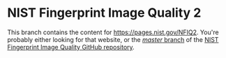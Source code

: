 NIST Fingerprint Image Quality 2
================================

This branch contains the content for https://pages.nist.gov/NFIQ2. You're
probably either looking for that website, or the
[_master_ branch](https://github.com/usnistgov/NFIQ2/tree/master) of the
[NIST Fingerprint Image Quality GitHub repository][1].

[1]: https://github.com/usnistgov/NFIQ2
